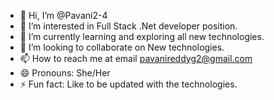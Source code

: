 - 👋 Hi, I’m @Pavani2-4
- 👀 I’m interested in Full Stack .Net developer position. 
- 🌱 I’m currently learning and exploring all new technologies. 
- 💞️ I’m looking to collaborate on New technologies. 
- 📫 How to reach me at email pavanireddyg2@gmail.com
- 😄 Pronouns: She/Her
- ⚡ Fun fact: Like to be updated with the technologies. 

<!---
Pavani2-4/Pavani2-4 is a ✨ special ✨ repository because its `README.md` (this file) appears on your GitHub profile.
You can click the Preview link to take a look at your changes.
--->
